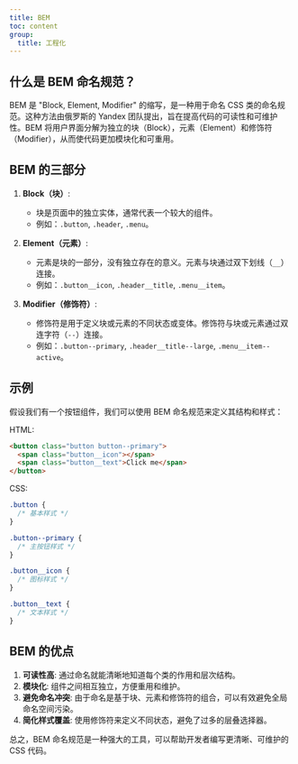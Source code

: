 ```yaml
---
title: BEM
toc: content
group:
  title: 工程化
---
```


## 什么是 BEM 命名规范？

BEM 是 "Block, Element, Modifier" 的缩写，是一种用于命名 CSS 类的命名规范。这种方法由俄罗斯的 Yandex 团队提出，旨在提高代码的可读性和可维护性。BEM 将用户界面分解为独立的块（Block），元素（Element）和修饰符（Modifier），从而使代码更加模块化和可重用。

## BEM 的三部分

1. **Block（块）**:

   - 块是页面中的独立实体，通常代表一个较大的组件。
   - 例如：`.button`, `.header`, `.menu`。

2. **Element（元素）**:

   - 元素是块的一部分，没有独立存在的意义。元素与块通过双下划线（`__`）连接。
   - 例如：`.button__icon`, `.header__title`, `.menu__item`。

3. **Modifier（修饰符）**:
   - 修饰符是用于定义块或元素的不同状态或变体。修饰符与块或元素通过双连字符（`--`）连接。
   - 例如：`.button--primary`, `.header__title--large`, `.menu__item--active`。

## 示例

假设我们有一个按钮组件，我们可以使用 BEM 命名规范来定义其结构和样式：

HTML:

```html
<button class="button button--primary">
  <span class="button__icon"></span>
  <span class="button__text">Click me</span>
</button>
```

CSS:

```css
.button {
  /* 基本样式 */
}

.button--primary {
  /* 主按钮样式 */
}

.button__icon {
  /* 图标样式 */
}

.button__text {
  /* 文本样式 */
}
```

## BEM 的优点

1. **可读性高**: 通过命名就能清晰地知道每个类的作用和层次结构。
2. **模块化**: 组件之间相互独立，方便重用和维护。
3. **避免命名冲突**: 由于命名是基于块、元素和修饰符的组合，可以有效避免全局命名空间污染。
4. **简化样式覆盖**: 使用修饰符来定义不同状态，避免了过多的层叠选择器。

总之，BEM 命名规范是一种强大的工具，可以帮助开发者编写更清晰、可维护的 CSS 代码。
